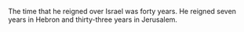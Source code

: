 The time that he reigned over Israel was forty years. He reigned seven years in Hebron and thirty-three years in Jerusalem.
